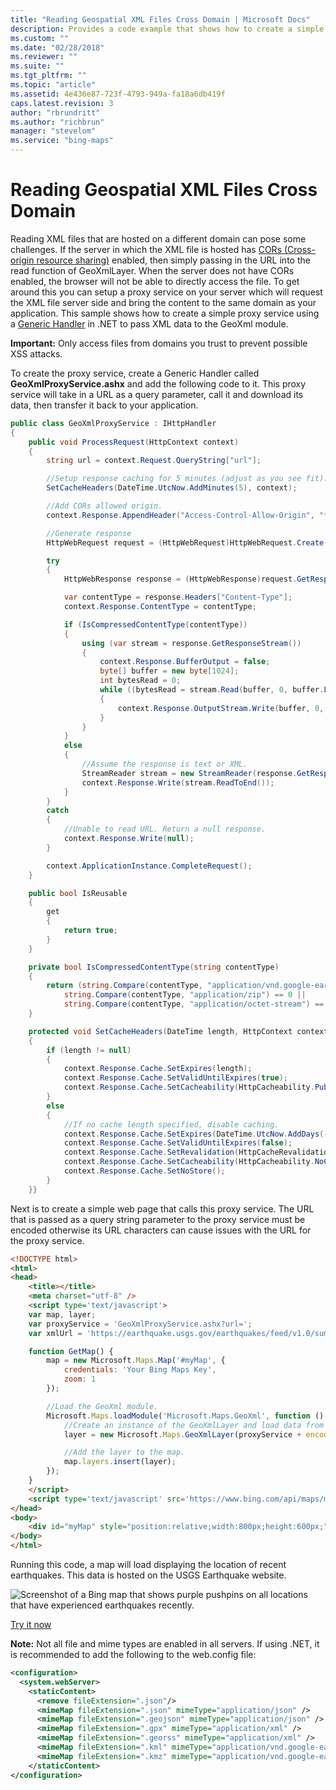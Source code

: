 ```yaml
---
title: "Reading Geospatial XML Files Cross Domain | Microsoft Docs"
description: Provides a code example that shows how to create a simple proxy service using a Generic Handler in .Net to pass XML data to the GeoXML module.
ms.custom: ""
ms.date: "02/28/2018"
ms.reviewer: ""
ms.suite: ""
ms.tgt_pltfrm: ""
ms.topic: "article"
ms.assetid: 4e436e87-723f-4793-949a-fa18a6db419f
caps.latest.revision: 3
author: "rbrundritt"
ms.author: "richbrun"
manager: "stevelom"
ms.service: "bing-maps"
---
```

# Reading Geospatial XML Files Cross Domain

Reading XML files that are hosted on a different domain can pose some challenges. If the server in which the XML file is hosted has [CORs (Cross-origin resource sharing)](https://en.wikipedia.org/wiki/Cross-origin_resource_sharing) enabled, then simply passing in the URL into the read function of GeoXmlLayer. When the server does not have CORs enabled, the browser will not be able to directly access the file. To get around this you can setup a proxy service on your server which will request the XML file server side and bring the content to the same domain as your application. This sample shows how to create a simple proxy service using a [Generic Handler](https://msdn.microsoft.com/library/ms228090.aspx) in .NET to pass XML data to the GeoXml module.

**Important:** Only access files from domains you trust to prevent possible XSS attacks.

To create the proxy service, create a Generic Handler called **GeoXmlProxyService.ashx** and add the following code to it. This proxy service will take in a URL as a query parameter, call it and download its data, then transfer it back to your application.

```csharp
public class GeoXmlProxyService : IHttpHandler
{
    public void ProcessRequest(HttpContext context)
    {
        string url = context.Request.QueryString["url"];

        //Setup response caching for 5 minutes (adjust as you see fit).
        SetCacheHeaders(DateTime.UtcNow.AddMinutes(5), context);

        //Add CORs allowed origin.
        context.Response.AppendHeader("Access-Control-Allow-Origin", "*");

        //Generate response
        HttpWebRequest request = (HttpWebRequest)HttpWebRequest.Create(url);

        try
        {
            HttpWebResponse response = (HttpWebResponse)request.GetResponse();

            var contentType = response.Headers["Content-Type"];
            context.Response.ContentType = contentType;

            if (IsCompressedContentType(contentType))
            {
                using (var stream = response.GetResponseStream())
                {
                    context.Response.BufferOutput = false;
                    byte[] buffer = new byte[1024];
                    int bytesRead = 0;
                    while ((bytesRead = stream.Read(buffer, 0, buffer.Length)) > 0)
                    {
                        context.Response.OutputStream.Write(buffer, 0, bytesRead);
                    }
                }
            }
            else
            {
                //Assume the response is text or XML.
                StreamReader stream = new StreamReader(response.GetResponseStream(), Encoding.ASCII);
                context.Response.Write(stream.ReadToEnd());
            }
        }
        catch
        {
            //Unable to read URL. Return a null response.
            context.Response.Write(null);
        }

        context.ApplicationInstance.CompleteRequest();
    }

    public bool IsReusable
    {
        get
        {
            return true;
        }
    }

    private bool IsCompressedContentType(string contentType)
    {
        return (string.Compare(contentType, "application/vnd.google-earth.kmz") == 0 ||
            string.Compare(contentType, "application/zip") == 0 ||
            string.Compare(contentType, "application/octet-stream") == 0);
    }

    protected void SetCacheHeaders(DateTime length, HttpContext context)
    {
        if (length != null)
        {
            context.Response.Cache.SetExpires(length);
            context.Response.Cache.SetValidUntilExpires(true);
            context.Response.Cache.SetCacheability(HttpCacheability.Public);
        }
        else
        {
            //If no cache length specified, disable caching.
            context.Response.Cache.SetExpires(DateTime.UtcNow.AddDays(-1));
            context.Response.Cache.SetValidUntilExpires(false);
            context.Response.Cache.SetRevalidation(HttpCacheRevalidation.AllCaches);
            context.Response.Cache.SetCacheability(HttpCacheability.NoCache);
            context.Response.Cache.SetNoStore();
        }
    }}
```

Next is to create a simple web page that calls this proxy service. The URL that is passed as a query string parameter to the proxy service must be encoded otherwise its URL characters can cause issues with the URL for the proxy service. 

```html
<!DOCTYPE html>
<html>
<head>
    <title></title>
    <meta charset="utf-8" />
    <script type='text/javascript'>
    var map, layer;
    var proxyService = 'GeoXmlProxyService.ashx?url=';
    var xmlUrl = 'https://earthquake.usgs.gov/earthquakes/feed/v1.0/summary/4.5_month.atom';

    function GetMap() {
        map = new Microsoft.Maps.Map('#myMap', {
            credentials: 'Your Bing Maps Key',
            zoom: 1
        });

        //Load the GeoXml module.
        Microsoft.Maps.loadModule('Microsoft.Maps.GeoXml', function () {
            //Create an instance of the GeoXmlLayer and load data from a URL on another domain.
            layer = new Microsoft.Maps.GeoXmlLayer(proxyService + encodeURIComponent(xmlUrl), true);

            //Add the layer to the map.
            map.layers.insert(layer);
        });
    }
    </script>
    <script type='text/javascript' src='https://www.bing.com/api/maps/mapcontrol?callback=GetMap' async defer></script>
</head>
<body>
    <div id="myMap" style="position:relative;width:800px;height:600px;"></div>
</body>
</html>
```

Running this code, a map will load displaying the location of recent earthquakes. This data is hosted on the USGS Earthquake website.

![Screenshot of a Bing map that shows purple pushpins on all locations that have experienced earthquakes recently.](../../media/bmv8-geoxmlcrossdomain.PNG)
 
[Try it now](https://bingmapsv8samples.azurewebsites.net/#GeoXmlLayer%20-%20Cross%20Domain)

**Note:** Not all file and mime types are enabled in all servers. If using .NET, it is recommended to add the following to the web.config file:

```xml
<configuration>
  <system.webServer>
    <staticContent>
      <remove fileExtension=".json"/>
      <mimeMap fileExtension=".json" mimeType="application/json" />
      <mimeMap fileExtension=".geojson" mimeType="application/json" />
      <mimeMap fileExtension=".gpx" mimeType="application/xml" />
      <mimeMap fileExtension=".georss" mimeType="application/xml" />
      <mimeMap fileExtension=".kml" mimeType="application/vnd.google-earth.kml+xml" />
      <mimeMap fileExtension=".kmz" mimeType="application/vnd.google-earth.kmz" />
    </staticContent>
</configuration>
```